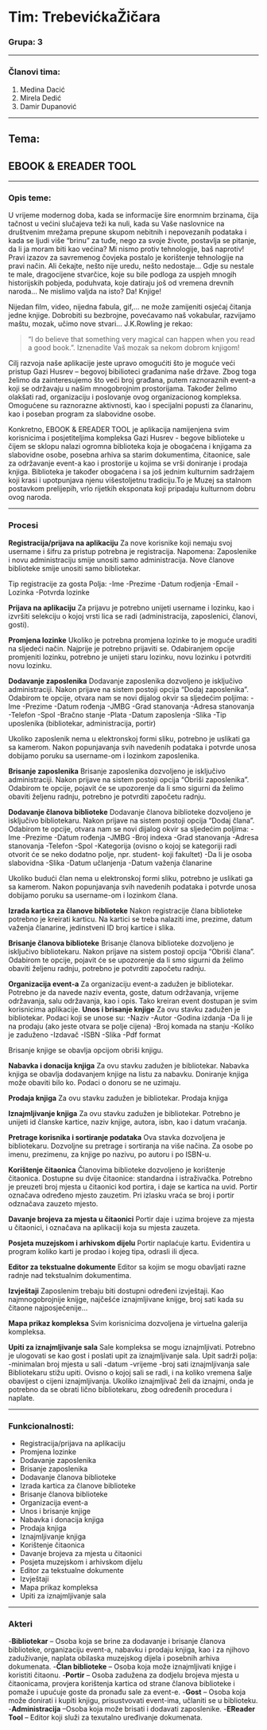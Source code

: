 # Tim: TrebevićkaŽičara

### Grupa: 3

---

### Članovi tima:
1. Medina Dacić
2. Mirela Dedić
3. Damir Dupanović

---

## Tema:

## EBOOK & EREADER TOOL

---

### Opis teme:

U vrijeme modernog doba, kada se informacije šire enormnim brzinama, čija tačnost u većini slučajeva teži ka nuli, kada su Vaše naslovnice na društvenim mrežama prepune skupom nebitnih i nepovezanih podataka i kada se ljudi više “brinu” za tuđe, nego za svoje živote, postavlja se pitanje, da li ja moram biti kao većina? Mi nismo protiv tehnologije, baš naprotiv! Pravi izazov za savremenog čovjeka postalo je korištenje tehnologije na pravi način.  Ali čekajte, nešto nije uredu, nešto nedostaje… Gdje su nestale te male, dragocijene stvarčice, koje su bile podloga za uspjeh mnogih historijskih pobjeda, poduhvata,  koje datiraju još od vremena drevnih naroda… Ne mislimo valjda na isto? Da! Knjige!

Nijedan film, video, nijedna fabula, gif,… ne može zamijeniti osjećaj čitanja jedne knjige. Dobrobiti su bezbrojne, povećavamo naš vokabular, razvijamo maštu, mozak, učimo nove stvari… 
J.K.Rowling je rekao: 
>“I do believe that something very magical can happen when you read a good book.”.
Iznenadite Vaš mozak sa nekom dobrom knjigom! 

 Cilj razvoja naše aplikacije jeste upravo omogućiti  što je moguće veći pristup Gazi Husrev – begovoj bibilioteci  građanima naše države. Zbog toga želimo da zainteresujemo što veći broj građana, putem raznoraznih event-a koji se održavaju u našim mnogobrojnim prostorijama. Također želimo  olakšati rad, organizaciju i poslovanje ovog organizacionog kompleksa.  Omogućene su raznorazne aktivnosti, kao i specijalni popusti za članarinu, kao i poseban program za slabovidne osobe.

Konkretno, EBOOK & EREADER TOOL je aplikacija namijenjena svim korisnicima i posjetiteljima kompleksa Gazi Husrev - begove biblioteke u čijem se sklopu nalazi ogromna biblioteka koja je obogaćena i knjigama za slabovidne osobe,  posebna arhiva sa starim dokumentima, čitaonice, sale za održavanje event-a kao i  prostorije u kojima se vrši doniranje i prodaja knjiga. Biblioteka je također obogaćena i sa još jednim kulturnim sadržajem koji krasi i upotpunjava njenu višestoljetnu tradiciju.To je Muzej sa stalnom postavkom prelijepih, vrlo rijetkih eksponata koji pripadaju kulturnom dobru ovog naroda.

---


### Procesi

**Registracija/prijava na aplikaciju**
Za nove korisnike koji nemaju svoj username i šifru za pristup potrebna je registracija. 
Napomena: 
Zaposlenike i novu administraciju smije unositi samo administracija.
Nove članove biblioteke smije unositi samo bibliotekar.

Tip registracije za gosta
	Polja:
	-Ime
	-Prezime
	-Datum rodjenja
	-Email
	-Lozinka
	-Potvrda lozinke

**Prijava na aplikaciju**
Za prijavu je potrebno unijeti username i lozinku, kao i izvršiti selekciju o kojoj vrsti lica se radi (administracija, zaposlenici, članovi, gosti).

**Promjena lozinke**
Ukoliko je potrebna promjena lozinke to je moguće uraditi na sljedeći način. Najprije je potrebno prijaviti se. Odabiranjem opcije promjeniti lozinku, potrebno je unijeti staru lozinku, novu lozinku i potvrditi novu lozinku.

**Dodavanje zaposlenika**
Dodavanje zaposlenika dozvoljeno je isključivo administraciji. Nakon prijave na sistem postoji opcija “Dodaj zaposlenika”. Odabirom te opcije, otvara nam se novi dijalog okvir sa sljedećim poljima: 
		-Ime
		-Prezime
		-Datum rođenja
		-JMBG
		-Grad stanovanja
		-Adresa stanovanja
		-Telefon
		-Spol
		-Bračno stanje
		-Plata
		-Datum zaposlenja
		-Slika 
		-Tip uposlenika (bibliotekar, administracija, portir)
		
Ukoliko zaposlenik nema u elektronskoj formi sliku, potrebno je uslikati ga sa kamerom.
Nakon popunjavanja svih navedenih podataka i potvrde unosa dobijamo poruku sa username-om i lozinkom zaposlenika.

**Brisanje zaposlenika**
Brisanje zaposlenika dozvoljeno je isključivo administraciji. Nakon prijave na sistem postoji opcija “Obriši zaposlenika”. Odabirom te opcije, pojavit će se upozorenje da li smo sigurni da želimo obaviti željenu radnju, potrebno je potvrditi započetu radnju.

**Dodavanje članova biblioteke**
Dodavanje članova biblioteke dozvoljeno je isključivo bibliotekaru. Nakon prijave na sistem postoji opcija “Dodaj člana”. Odabirom te opcije, otvara nam se novi dijalog okvir sa sljedećim poljima: 
		-Ime
		-Prezime
		-Datum rođenja
		-JMBG
		-Broj indexa
		-Grad stanovanja
		-Adresa stanovanja
		-Telefon
		-Spol
		-Kategorija (ovisno o kojoj se kategoriji radi otvorit će se neko dodatno polje, npr. student- koji fakultet)
		-Da li je osoba slabovidna
		-Slika 
		-Datum učlanjenja
		-Datum važenja članarine

Ukoliko budući član nema u elektronskoj formi sliku, potrebno je uslikati ga sa kamerom.
Nakon popunjavanja svih navedenih podataka i potvrde unosa dobijamo poruku sa username-om i lozinkom člana.

**Izrada kartica za članove biblioteke**
Nakon registracije člana biblioteke potrebno je kreirati karticu. Na kartici se treba nalaziti ime, prezime, datum važenja članarine, jedinstveni ID broj kartice i slika.

**Brisanje članova biblioteke**
Brisanje članova biblioteke dozvoljeno je isključivo bibliotekaru. Nakon prijave na sistem postoji opcija “Obriši člana”. Odabirom te opcije, pojavit će se upozorenje da li smo sigurni da želimo obaviti željenu radnju, potrebno je potvrditi započetu radnju.

**Organizacija event-a**
Za organizaciju event-a zadužen je bibliotekar. 
Potrebno je da navede  naziv eventa, goste, datum održavanja, vrijeme održavanja,  salu održavanja, kao i opis. 
Tako kreiran event dostupan je svim korisnicima aplikacije.
**Unos i brisanje knjige**
Za ovu stavku zadužen je bibliotekar. Podaci koji se unose su:
-Naziv
-Autor
-Godina izdanja
-Da li je na prodaju (ako jeste otvara se polje cijena)
-Broj komada na stanju
-Koliko je zaduženo
-Izdavač
-ISBN
-Slika
-Pdf format

Brisanje knjige se obavlja opcijom obriši knjigu.

**Nabavka i donacija knjiga**
Za ovu stavku zadužen je bibliotekar. Nabavka knjiga se obavlja dodavanjem knjige na listu za nabavku.  Doniranje knjiga može obaviti bilo ko. Podaci o donoru se ne uzimaju.

**Prodaja knjiga**
Za ovu stavku zadužen je bibliotekar. Prodaja knjiga

**Iznajmljivanje knjiga**
Za ovu stavku zadužen je bibliotekar. Potrebno je unijeti id članske kartice, naziv knjige, autora, isbn, kao i datum vraćanja. 

**Pretrage korisnika i sortiranje podataka**
	Ova stavka dozvoljena je bibliotekaru. Dozvoljne su pretrage i sortiranja na više načina. Za osobe po imenu, prezimenu, za knjige po nazivu, po autoru i po ISBN-u.

**Korištenje čitaonica**
Članovima biblioteke dozvoljeno je korištenje čitaonica. Dostupne su dvije čitaonice:  standardna i istraživačka. Potrebno je preuzeti broj mjesta u čitaonici kod portira, i daje se kartica na uvid.  Portir označava određeno mjesto zauzetim. Pri izlasku vraća se broj i portir odznačava zauzeto mjesto.

**Davanje brojeva za mjesta u čitaonici**
Portir daje i uzima brojeve za mjesta u čitaonici, i označava na aplikaciji koja su mjesta zauzeta. 

**Posjeta muzejskom i arhivskom dijelu**
Portir naplaćuje kartu.  Evidentira u program koliko karti je prodao i kojeg tipa, odrasli ili djeca.

**Editor za tekstualne dokumente**
Editor sa kojim se mogu obavljati razne radnje nad tekstualnim dokumentima.

**Izvještaji**
Zaposlenim trebaju biti dostupni određeni izvještaji. Kao najmnogobrojnije knijge, najčešće iznajmljivane knijge, broj sati kada su čitaone najposjećenije…

**Mapa prikaz kompleksa**
Svim korisnicima dozvoljena je virtuelna galerija kompleksa.

**Upiti za iznajmljivanje sala**
Sale kompleksa se mogu iznajmljivati. Potrebno je ulogovati se kao gost i poslati upit za iznajmljivanje sala. 
Upit sadrži polja: 
-minimalan broj mjesta u sali
-datum
-vrijeme
-broj sati iznajmljivanja sale
Bibliotekaru stižu upiti. Ovisno o kojoj sali se radi, i na koliko vremena šalje obavijest o cijeni iznajmljivanja.
Ukoliko iznajmljivač želi da iznajmi, onda je potrebno da se obrati lično bibliotekaru, zbog određenih procedura i naplate.

---

### Funkcionalnosti: 

-	Registracija/prijava na aplikaciju
-	Promjena lozinke
-	Dodavanje zaposlenika
-	Brisanje zaposlenika
-	Dodavanje članova biblioteke
-	Izrada kartica za članove biblioteke
-	Brisanje članova biblioteke
-	Organizacija event-a
-	Unos i brisanje knjige
-	Nabavka i donacija knjiga
-	Prodaja knjiga
-	Iznajmljivanje knjiga
-	Korištenje čitaonica
-	Davanje brojeva za mjesta u čitaonici
-	Posjeta muzejskom i arhivskom dijelu
-	Editor za tekstualne dokumente
-	Izvještaji
-	Mapa prikaz kompleksa
-	Upiti za iznajmljivanje sala

---

### Akteri

-**Bibliotekar** – Osoba koja se brine za dodavanje i brisanje članova biblioteke, organizaciju event-a, nabavku i prodaju knjiga, kao i za njihovo zaduživanje, naplata obilaska muzejskog dijela i posebnih arhiva dokumenata.
-**Član biblioteke** – Osoba koja može iznajmljivati knjige i koristiti čitaonu.
-**Portir** – Osoba zadužena za dodjelu brojeva mjesta u čitaonicama, provjera korištenja kartica od strane članova biblioteke i pomaže i upućuje goste da pronađu sale za event-e.
-**Gost** – Osoba koja može donirati i kupiti knjigu, prisustvovati event-ima, učlaniti se u biblioteku.
-**Administracija** –Osoba koja može brisati i dodavati zaposlenike. 
-**EReader Tool** – Editor koji služi za texutalno uređivanje dokumenata.
